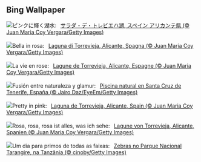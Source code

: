 ## Bing Wallpaper
![](https://www.bing.com/th?id=OHR.LasLagunas_JA-JP0416165627_UHD.jpg&w=1000)ピンクに輝く湖水:&nbsp;&ensp;[サラダ・デ・トレビエハ湖, スペイン アリカンテ県 (© Juan Maria Coy Vergara/Getty Images)](https://www.bing.com/th?id=OHR.LasLagunas_JA-JP0416165627_UHD.jpg)
<br><br/>
![](https://www.bing.com/th?id=OHR.LasLagunas_IT-IT4823734746_UHD.jpg&w=1000)Bella in rosa:&nbsp;&ensp;[Laguna di Torrevieja, Alicante, Spagna (© Juan Maria Coy Vergara/Getty Images)](https://www.bing.com/th?id=OHR.LasLagunas_IT-IT4823734746_UHD.jpg)
<br><br/>
![](https://www.bing.com/th?id=OHR.LasLagunas_FR-FR3669539536_UHD.jpg&w=1000)La vie en rose:&nbsp;&ensp;[Lagune de Torrevieja, Alicante, Espagne (© Juan Maria Coy Vergara/Getty Images)](https://www.bing.com/th?id=OHR.LasLagunas_FR-FR3669539536_UHD.jpg)
<br><br/>
![](https://www.bing.com/th?id=OHR.TenerifePool_ES-ES5200653811_UHD.jpg&w=1000)Fusión entre naturaleza y glamur:&nbsp;&ensp;[Piscina natural en Santa Cruz de Tenerife, España (© Jairo Daz/EyeEm/Getty Images)](https://www.bing.com/th?id=OHR.TenerifePool_ES-ES5200653811_UHD.jpg)
<br><br/>
![](https://www.bing.com/th?id=OHR.LasLagunas_EN-GB0705662215_UHD.jpg&w=1000)Pretty in pink:&nbsp;&ensp;[Laguna de Torrevieja, Alicante, Spain (© Juan Maria Coy Vergara/Getty Images)](https://www.bing.com/th?id=OHR.LasLagunas_EN-GB0705662215_UHD.jpg)
<br><br/>
![](https://www.bing.com/th?id=OHR.LasLagunas_DE-DE3855429319_UHD.jpg&w=1000)Rosa, rosa, rosa ist alles, was ich sehe:&nbsp;&ensp;[Lagune von Torrevieja, Alicante, Spanien (© Juan Maria Coy Vergara/Getty Images)](https://www.bing.com/th?id=OHR.LasLagunas_DE-DE3855429319_UHD.jpg)
<br><br/>
![](https://www.bing.com/th?id=OHR.ZebraCousins_PT-BR7618632224_UHD.jpg&w=1000)Um dia para primos de todas as faixas:&nbsp;&ensp;[Zebras no Parque Nacional Tarangire, na Tanzânia  (© cinoby/Getty Images)](https://www.bing.com/th?id=OHR.ZebraCousins_PT-BR7618632224_UHD.jpg)
<br><br/>
